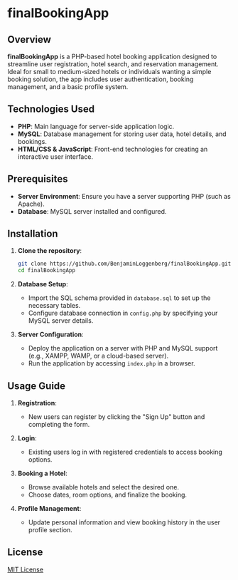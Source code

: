 # finalBookingApp

## Overview
**finalBookingApp** is a PHP-based hotel booking application designed to streamline user registration, hotel search, and reservation management. Ideal for small to medium-sized hotels or individuals wanting a simple booking solution, the app includes user authentication, booking management, and a basic profile system.

## Technologies Used
- **PHP**: Main language for server-side application logic.
- **MySQL**: Database management for storing user data, hotel details, and bookings.
- **HTML/CSS & JavaScript**: Front-end technologies for creating an interactive user interface.
  
## Prerequisites
- **Server Environment**: Ensure you have a server supporting PHP (such as Apache).
- **Database**: MySQL server installed and configured.

## Installation
1. **Clone the repository**:
   ```bash
   git clone https://github.com/BenjaminLoggenberg/finalBookingApp.git
   cd finalBookingApp
   ```

2. **Database Setup**:
   - Import the SQL schema provided in `database.sql` to set up the necessary tables.
   - Configure database connection in `config.php` by specifying your MySQL server details.

3. **Server Configuration**:
   - Deploy the application on a server with PHP and MySQL support (e.g., XAMPP, WAMP, or a cloud-based server).
   - Run the application by accessing `index.php` in a browser.

## Usage Guide
1. **Registration**: 
   - New users can register by clicking the "Sign Up" button and completing the form.
   
2. **Login**:
   - Existing users log in with registered credentials to access booking options.

3. **Booking a Hotel**:
   - Browse available hotels and select the desired one.
   - Choose dates, room options, and finalize the booking.

4. **Profile Management**:
   - Update personal information and view booking history in the user profile section.

## License
[MIT License](LICENSE)
